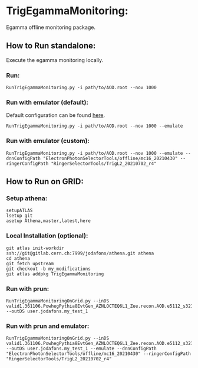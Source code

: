 # TrigEgammaMonitoring:

Egamma offline monitoring package.

## How to Run standalone:

Execute the egamma monitoring locally.

### Run:
```
RunTrigEgammaMonitoring.py -i path/to/AOD.root --nov 1000
```

### Run with emulator (default):

Default configuration can be found [here](https://gitlab.cern.ch/atlas/athena/-/blob/master/Trigger/TriggerCommon/TriggerMenuMT/python/HLT/Egamma/EgammaDefs.py#L22).

```
RunTrigEgammaMonitoring.py -i path/to/AOD.root --nov 1000 --emulate
```

### Run with emulator (custom):

```
RunTrigEgammaMonitoring.py -i path/to/AOD.root --nov 1000 --emulate --dnnConfigPath "ElectronPhotonSelectorTools/offline/mc16_20210430" --ringerConfigPath "RingerSelectorTools/TrigL2_20210702_r4"
```

## How to Run on GRID:

### Setup athena:
```
setupATLAS
lsetup git
asetup Athena,master,latest,here
```
### Local Installation (optional):

```
git atlas init-workdir ssh://git@gitlab.cern.ch:7999/jodafons/athena.git athena
cd athena
git fetch upstream
git checkout -b my_modifications
git atlas addpkg TrigEgammaMonitoring
```

### Run with prun:
```
RunTrigEgammaMonitoringOnGrid.py --inDS valid1.361106.PowhegPythia8EvtGen_AZNLOCTEQ6L1_Zee.recon.AOD.e5112_s3214_d1709_r13044_tid26720967_00 --outDS user.jodafons.my_test_1
```

### Run with prun and emulator:

```
RunTrigEgammaMonitoringOnGrid.py --inDS valid1.361106.PowhegPythia8EvtGen_AZNLOCTEQ6L1_Zee.recon.AOD.e5112_s3214_d1709_r13044_tid26720967_00 --outDS user.jodafons.my_test_1 --emulate --dnnConfigPath "ElectronPhotonSelectorTools/offline/mc16_20210430" --ringerConfigPath "RingerSelectorTools/TrigL2_20210702_r4"
```
